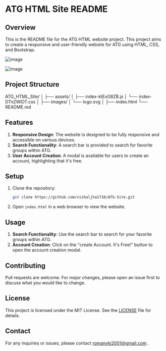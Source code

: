# ATG HTML Site README

## Overview

This is the README file for the ATG HTML website project. This project aims to create a responsive and user-friendly website for ATG using HTML, CSS, and Bootstrap.

![image](https://github.com/vishaljha1710/ATG-Site/assets/77543816/def1778c-2ae4-4e0e-bcd1-436a39b02d7c)

![image](https://github.com/vishaljha1710/ATG-Site/assets/77543816/df958400-c3c6-4709-a1e9-eabdd7a66718)


## Project Structure

ATG_HTML_Site/
│
├── assets/
│ ├── index-ktExG8ZB.js
│ └── index-DTnZWIDT.css
│
├── images/
│ └── logo.svg
│
├── index.html
└── README.md


## Features

1. **Responsive Design**: The website is designed to be fully responsive and accessible on various devices.
2. **Search Functionality**: A search bar is provided to search for favorite groups within ATG.
3. **User Account Creation**: A modal is available for users to create an account, highlighting that it's free.

## Setup

1. Clone the repository:

    ```bash
    git clone https://github.com/vishaljha1710/ATG-Site.git
    ```

2. Open `index.html` in a web browser to view the website.

## Usage

1. **Search Functionality**: Use the search bar to search for your favorite groups within ATG.
2. **Account Creation**: Click on the "create Account. It's Free!" button to open the account creation modal.

## Contributing

Pull requests are welcome. For major changes, please open an issue first to discuss what you would like to change.

## License

This project is licensed under the MIT License. See the [LICENSE](LICENSE) file for details.

## Contact

For any inquiries or issues, please contact romanvkj2001@gmail.com .
